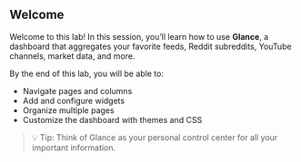 ## Welcome
Welcome to this lab! In this session, you’ll learn how to use **Glance**, a dashboard that aggregates your favorite feeds, Reddit subreddits, YouTube channels, market data, and more.  

By the end of this lab, you will be able to:  
- Navigate pages and columns  
- Add and configure widgets  
- Organize multiple pages  
- Customize the dashboard with themes and CSS  

> 💡 Tip: Think of Glance as your personal control center for all your important information.
